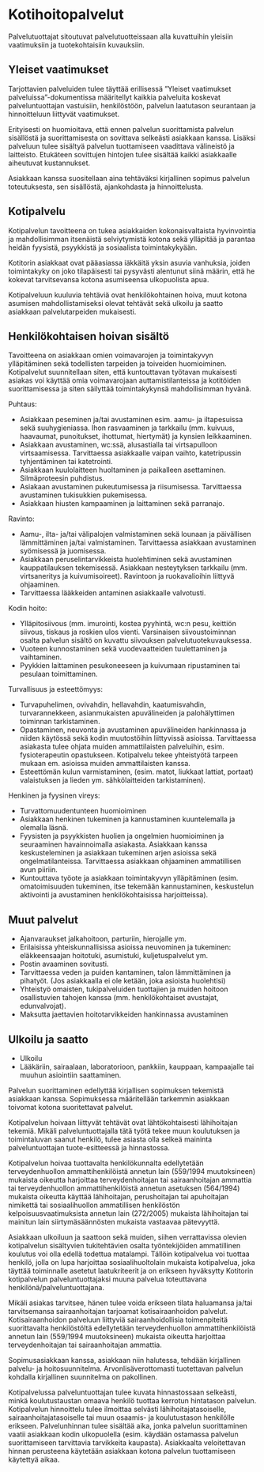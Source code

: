 # Kotihoitopalvelut
Palvelutuottajat sitoutuvat palvelutuotteissaan alla kuvattuihin yleisiin vaatimuksiin ja tuotekohtaisiin kuvauksiin.


## Yleiset vaatimukset

Tarjottavien palveluiden tulee täyttää erillisessä ”Yleiset vaatimukset palveluissa”-dokumentissa määritellyt kaikkia palveluita koskevat palveluntuottajan vastuisiin, henkilöstöön, palvelun laatutason seurantaan ja hinnoitteluun liittyvät vaatimukset.

Erityisesti on huomioitava, että ennen palvelun suorittamista palvelun sisällöstä ja suorittamisesta on sovittava selkeästi asiakkaan kanssa. Lisäksi palveluun tulee sisältyä palvelun tuottamiseen vaadittava välineistö ja laitteisto. Etukäteen sovittujen hintojen tulee sisältää kaikki asiakkaalle aiheutuvat kustannukset.

Asiakkaan kanssa suositellaan aina tehtäväksi kirjallinen sopimus palvelun toteutuksesta, sen sisällöstä, ajankohdasta ja hinnoittelusta.

## Kotipalvelu

Kotipalvelun tavoitteena on tukea asiakkaiden kokonaisvaltaista hyvinvointia ja mahdollisimman itsenäistä selviytymistä kotona sekä ylläpitää ja parantaa heidän fyysistä, psyykkistä ja sosiaalista toimintakykyään.

Kotitorin asiakkaat ovat pääasiassa iäkkäitä yksin asuvia vanhuksia, joiden toimintakyky on joko tilapäisesti tai pysyvästi alentunut siinä määrin, että he kokevat tarvitsevansa kotona asumiseensa ulkopuolista apua.

Kotipalveluun kuuluvia tehtäviä ovat henkilökohtainen hoiva, muut kotona asumisen mahdollistamiseksi olevat tehtävät sekä ulkoilu ja saatto asiakkaan palvelutarpeiden mukaisesti.

## Henkilökohtaisen hoivan sisältö

Tavoitteena on asiakkaan omien voimavarojen ja toimintakyvyn ylläpitäminen sekä todellisten tarpeiden ja toiveiden huomioiminen. Kotipalvelut suunnitellaan siten, että kuntouttavan työtavan mukaisesti asiakas voi käyttää omia voimavarojaan auttamistilanteissa ja kotitöiden suorittamisessa ja siten säilyttää toimintakykynsä mahdollisimman hyvänä.

Puhtaus:

* Asiakkaan peseminen ja/tai avustaminen esim. aamu- ja iltapesuissa sekä suuhygieniassa. Ihon rasvaaminen ja tarkkailu (mm. kuivuus, haavaumat, punoitukset, ihottumat, hiertymät) ja kynsien leikkaaminen.
* Asiakkaan avustaminen, wc:ssä, alusastialla tai virtsapulloon virtsaamisessa. Tarvittaessa asiakkaalle vaipan vaihto, katetripussin tyhjentäminen tai katetrointi.
* Asiakkaan kuulolaitteen huoltaminen ja paikalleen asettaminen. Silmäproteesin puhdistus.
* Asiakaan avustaminen pukeutumisessa ja riisumisessa. Tarvittaessa avustaminen tukisukkien pukemisessa.
* Asiakkaan hiusten kampaaminen ja laittaminen sekä parranajo.

Ravinto:

* Aamu-, ilta- ja/tai välipalojen valmistaminen sekä lounaan ja päivällisen lämmittäminen ja/tai valmistaminen. Tarvittaessa asiakkaan avustaminen syömisessä ja juomisessa.
* Asiakkaan peruselintarvikkeista huolehtiminen sekä avustaminen kauppatilauksen tekemisessä. Asiakkaan nesteytyksen tarkkailu (mm. virtsaneritys ja kuivumisoireet). Ravintoon ja ruokavalioihin liittyvä ohjaaminen.
* Tarvittaessa lääkkeiden antaminen asiakkaalle valvotusti.

Kodin hoito:

* Ylläpitosiivous (mm. imurointi, kostea pyyhintä, wc:n pesu, keittiön siivous, tiskaus ja roskien ulos vienti. Varsinaisen siivoustoiminnan osalta palvelun sisältö on kuvattu siivouksen palvelutuotekuvauksessa.
* Vuoteen kunnostaminen sekä vuodevaatteiden tuulettaminen ja vaihtaminen.
* Pyykkien laittaminen pesukoneeseen ja kuivumaan ripustaminen tai pesulaan toimittaminen.

Turvallisuus ja esteettömyys:

* Turvapuhelimen, ovivahdin, hellavahdin, kaatumisvahdin, turvarannekkeen, asianmukaisten apuvälineiden ja palohälyttimen toiminnan tarkistaminen.
* Opastaminen, neuvonta ja avustaminen apuvälineiden hankinnassa ja niiden käytössä sekä kodin muutostöihin liittyvissä asioissa. Tarvittaessa asiakasta tulee ohjata muiden ammattilaisten palveluihin, esim. fysioterapeutin opastukseen. Kotipalvelu tekee yhteistyötä tarpeen mukaan em. asioissa muiden ammattilaisten kanssa.
* Esteettömän kulun varmistaminen, (esim. matot, liukkaat lattiat, portaat) valaistuksen ja lieden ym. sähkölaitteiden tarkistaminen).

Henkinen ja fyysinen vireys:

* Turvattomuudentunteen huomioiminen
* Asiakkaan henkinen tukeminen ja kannustaminen kuuntelemalla ja olemalla läsnä.
* Fyysisten ja psyykkisten huolien ja ongelmien huomioiminen ja seuraaminen havainnoimalla asiakasta. Asiakkaan kanssa keskusteleminen ja asiakkaan tukeminen arjen asioissa sekä ongelmatilanteissa. Tarvittaessa asiakkaan ohjaaminen ammatillisen avun piiriin.
* Kuntouttava työote ja asiakkaan toimintakyvyn ylläpitäminen (esim. omatoimisuuden tukeminen, itse tekemään kannustaminen, keskustelun aktivointi ja avustaminen henkilökohtaisissa harjoitteissa).

## Muut palvelut

* Ajanvaraukset jalkahoitoon, parturiin, hierojalle ym.
* Erilaisissa yhteiskunnallisissa asioissa neuvominen ja tukeminen: eläkkeensaajan hoitotuki, asumistuki, kuljetuspalvelut ym.
* Postin avaaminen sovitusti.
* Tarvittaessa veden ja puiden kantaminen, talon lämmittäminen ja pihatyöt. (Jos asiakkaalla ei ole ketään, joka asioista huolehtisi)
* Yhteistyö omaisten, tukipalveluiden tuottajien ja muiden hoitoon osallistuvien tahojen kanssa (mm. henkilökohtaiset avustajat, edunvalvojat).
* Maksutta jaettavien hoitotarvikkeiden hankinnassa avustaminen

## Ulkoilu ja saatto

* Ulkoilu
* Lääkäriin, sairaalaan, laboratorioon, pankkiin, kauppaan, kampaajalle tai muuhun asiointiin saattaminen.

Palvelun suorittaminen edellyttää kirjallisen sopimuksen tekemistä asiakkaan kanssa. Sopimuksessa määritellään tarkemmin asiakkaan toivomat kotona suoritettavat palvelut.

Kotipalvelun hoivaan liittyvät tehtävät ovat lähtökohtaisesti lähihoitajan tekemiä. Mikäli palveluntuottajalla tätä työtä tekee muun koulutuksen ja toimintaluvan saanut henkilö, tulee asiasta olla selkeä maininta palveluntuottajan tuote-esitteessä ja hinnastossa.

Kotipalvelun hoivaa tuottavalta henkilökunnalta edellytetään terveydenhuollon ammattihenkilöistä annetun lain (559/1994 muutoksineen) mukaista oikeutta harjoittaa terveydenhoitajan tai sairaanhoitajan ammattia tai terveydenhuollon ammattihenkilöistä annetun asetuksen (564/1994) mukaista oikeutta käyttää lähihoitajan, perushoitajan tai apuhoitajan nimikettä tai sosiaalihuollon ammatillisen henkilöstön kelpoisuusvaatimuksista annetun lain (272/2005) mukaista lähihoitajan tai mainitun lain siirtymäsäännösten mukaista vastaavaa pätevyyttä.

Asiakkaan ulkoiluun ja saattoon sekä muiden, siihen verrattavissa olevien kotipalvelun sisältyvien tukitehtävien osalta työntekijöiden ammatillinen koulutus voi olla edellä todettua matalampi. Tällöin kotipalvelua voi tuottaa henkilö, jolla on lupa harjoittaa sosiaalihuoltolain mukaista kotipalvelua, joka täyttää toiminnalle asetetut laatukriteerit ja on erikseen hyväksytty Kotitorin kotipalvelun palveluntuottajaksi muuna palvelua toteuttavana henkilönä/palveluntuottajana.

Mikäli asiakas tarvitsee, hänen tulee voida erikseen tilata haluamansa ja/tai tarvitsemansa sairaanhoitajan tarjoamat kotisairaanhoidon palvelut. Kotisairaanhoidon palveluun liittyviä sairaanhoidollisia toimenpiteitä suorittavalta henkilöstöltä edellytetään terveydenhuollon ammattihenkilöistä annetun lain (559/1994 muutoksineen) mukaista oikeutta harjoittaa terveydenhoitajan tai sairaanhoitajan ammattia.

Sopimusasiakkaan kanssa, asiakkaan niin halutessa, tehdään kirjallinen palvelu- ja hoitosuunnitelma. Arvonlisäverottomasti tuotettavan palvelun kohdalla kirjallinen suunnitelma on pakollinen.

Kotipalvelussa palveluntuottajan tulee kuvata hinnastossaan selkeästi, minkä koulutustaustan omaava henkilö tuottaa kerrotun hintatason palvelun. Kotipalvelun hinnoittelu tulee ilmoittaa selvästi lähihoitajatasoiselle, sairaanhoitajatasoiselle tai muun osaamis- ja koulutustason henkilölle erikseen. Palvelunhinnan tulee sisältää aika, jonka palvelun suorittaminen vaatii asiakkaan kodin ulkopuolella (esim. käydään ostamassa palvelun suorittamiseen tarvittavia tarvikkeita kaupasta). Asiakkaalta veloitettavan hinnan perusteena käytetään asiakkaan kotona palvelun tuottamiseen käytettyä aikaa.
